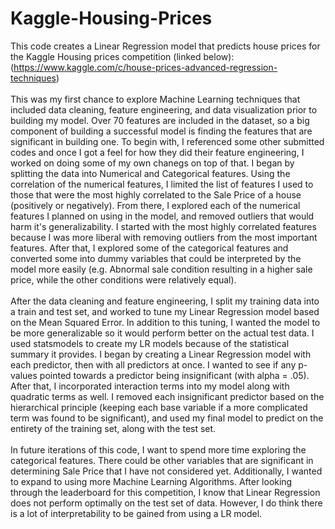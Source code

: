 # Kaggle-Housing-Prices

This code creates a Linear Regression model that predicts house prices for the Kaggle Housing prices competition (linked below): 
<br>(https://www.kaggle.com/c/house-prices-advanced-regression-techniques)
<br><br>This was my first chance to explore Machine Learning techniques that included data cleaning, feature engineering, and data visualization prior to building my model. Over 70 features are included in the dataset, so a big component of building a successful model is finding the features that are significant in building one. To begin with, I referenced some other submitted codes and once I got a feel for how they did their feature engineering, I worked on doing some of my own chanegs on top of that. I began by splitting the data into Numerical and Categorical features. Using the correlation of the numerical features, I limited the list of features I used to those that were the most highly correlated to the Sale Price of a house (positively or negatively). From there, I explored each of the numerical features I planned on using in the model, and removed outliers that would harm it's generalizability. I started with the most highly correlated features because I was more liberal with removing outliers from the most important features. After that, I explored some of the categorical features and converted some into dummy variables that could be interpreted by the model more easily (e.g. Abnormal sale condition resulting in a higher sale price, while the other conditions were relatively equal).
<br><br>After the data cleaning and feature engineering, I split my training data into a train and test set, and worked to tune my Linear Regression model based on the Mean Squared Error. In addition to this tuning, I wanted the model to be more generalizable so it would perform better on the actual test data. I used statsmodels to create my LR models because of the statistical summary it provides. I began by creating a Linear Regression model with each predictor, then with all predictors at once. I wanted to see if any p-values pointed towards a predictor being insignificant (with alpha = .05). After that, I incorporated interaction terms into my model along with quadratic terms as well. I removed each insignificant predictor based on the hierarchical principle (keeping each base variable if a more complicated term was found to be significant), and used my final model to predict on the entirety of the training set, along with the test set.
<br><br>In future iterations of this code, I want to spend more time exploring the categorical features. There could be other variables that are significant in determining Sale Price that I have not considered yet. Additionally, I wanted to expand to using more Machine Learning Algorithms. After looking through the leaderboard for this competition, I know that Linear Regression does not perform optimally on the test set of data. However, I do think there is a lot of interpretability to be gained from using a LR model.
